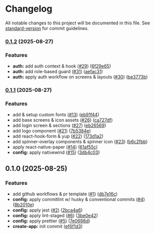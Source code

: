 # Changelog

All notable changes to this project will be documented in this file. See [standard-version](https://github.com/conventional-changelog/standard-version) for commit guidelines.

### [0.1.2](https://github.com/amsolaiman/mbaling-project-mobile/compare/v0.1.1...v0.1.2) (2025-08-27)

### Features

- **auth:** add auth context & hook ([#29](https://github.com/amsolaiman/mbaling-project-mobile/issues/29)) ([6f29e65](https://github.com/amsolaiman/mbaling-project-mobile/commit/6f29e6501eb79bce14365adaca02ee5dead51676))
- **auth:** add role-based guard ([#31](https://github.com/amsolaiman/mbaling-project-mobile/issues/31)) ([aefac31](https://github.com/amsolaiman/mbaling-project-mobile/commit/aefac314e46c61a98c981b1a3fe4fb43c315393a))
- **auth:** apply auth workflow on screens & layouts ([#30](https://github.com/amsolaiman/mbaling-project-mobile/issues/30)) ([be3773b](https://github.com/amsolaiman/mbaling-project-mobile/commit/be3773b6f8d85c49e2649f83bb53cb7cff2811fb))

### [0.1.1](https://github.com/amsolaiman/mbaling-project-mobile/compare/v0.1.0...v0.1.1) (2025-08-27)

### Features

- add & setup custom fonts ([#13](https://github.com/amsolaiman/mbaling-project-mobile/issues/13)) ([eb91f44](https://github.com/amsolaiman/mbaling-project-mobile/commit/eb91f443440946281e73219b9cba7a6c384bbe76))
- add base screens & icon assets ([#26](https://github.com/amsolaiman/mbaling-project-mobile/issues/26)) ([ca727df](https://github.com/amsolaiman/mbaling-project-mobile/commit/ca727df811281f18a2e6848cc31ab6dd05ad8209))
- add login screen & sections ([#27](https://github.com/amsolaiman/mbaling-project-mobile/issues/27)) ([eb26569](https://github.com/amsolaiman/mbaling-project-mobile/commit/eb2656959d63bb88ecdd77af5f70aafcebdb06bf))
- add logo component ([#21](https://github.com/amsolaiman/mbaling-project-mobile/issues/21)) ([7b5384e](https://github.com/amsolaiman/mbaling-project-mobile/commit/7b5384eb92af6b123bd11ddfb596f45b99576446))
- add react-hook-form & yup ([#22](https://github.com/amsolaiman/mbaling-project-mobile/issues/22)) ([173d1a2](https://github.com/amsolaiman/mbaling-project-mobile/commit/173d1a27b28d48596428eee74b17683e31c99f52))
- add spinner-overlay components & spinner icon ([#23](https://github.com/amsolaiman/mbaling-project-mobile/issues/23)) ([b6c2fbb](https://github.com/amsolaiman/mbaling-project-mobile/commit/b6c2fbbb8d91ba17a39a1e1a24ab5832e95bb5bc))
- apply react-native-paper ([#14](https://github.com/amsolaiman/mbaling-project-mobile/issues/14)) ([61af55c](https://github.com/amsolaiman/mbaling-project-mobile/commit/61af55c368e53cc832dda643fa96976b66decaaa))
- **config:** apply nativewind ([#15](https://github.com/amsolaiman/mbaling-project-mobile/issues/15)) ([3db4c03](https://github.com/amsolaiman/mbaling-project-mobile/commit/3db4c0320052511d0c207b5397a48fe85de4784b))

## 0.1.0 (2025-08-25)

### Features

- add github workflows & pr template ([#1](https://github.com/amsolaiman/mbaling-project-mobile/issues/1)) ([db7e16c](https://github.com/amsolaiman/mbaling-project-mobile/commit/db7e16c8a4c6987956f1b52d8419c18b136cefd6))
- **config:** apply commitlint w/ husky & conventional commits ([#4](https://github.com/amsolaiman/mbaling-project-mobile/issues/4)) ([8b2010e](https://github.com/amsolaiman/mbaling-project-mobile/commit/8b2010e6c12859d711a871bc3be1c73e236c9dfe))
- **config:** apply jest ([#2](https://github.com/amsolaiman/mbaling-project-mobile/issues/2)) ([2bca4a6](https://github.com/amsolaiman/mbaling-project-mobile/commit/2bca4a62c6847cf3805253dcf4e91b515100cc7a))
- **config:** apply lint-staged ([#6](https://github.com/amsolaiman/mbaling-project-mobile/issues/6)) ([3be0e42](https://github.com/amsolaiman/mbaling-project-mobile/commit/3be0e427b14a1f142505e8a0ea6225e53af0e8cc))
- **config:** apply prettier ([#5](https://github.com/amsolaiman/mbaling-project-mobile/issues/5)) ([7e0698d](https://github.com/amsolaiman/mbaling-project-mobile/commit/7e0698db30ad4399316eb2d7f93644c3edd61c34))
- **create-app:** init commit ([ef6f1d3](https://github.com/amsolaiman/mbaling-project-mobile/commit/ef6f1d33172d6f5cf7e55a5ce236e2477e915644))
